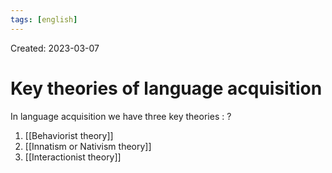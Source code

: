 ```yaml
---
tags: [english] 
---
```

Created: 2023-03-07

# Key theories of language acquisition
In language acquisition we have three key theories :
?
1. [[Behaviorist theory]]
2. [[Innatism or Nativism theory]]
3. [[Interactionist theory]]
<!--SR:!2024-03-29,83,210-->

